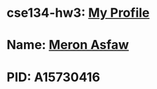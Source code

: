 # cse134-hw3: [My Profile](https://adulisl.github.io/cse134-hw3/)
# Name: [Meron Asfaw](https://github.com/AdulisL)
# PID: A15730416
